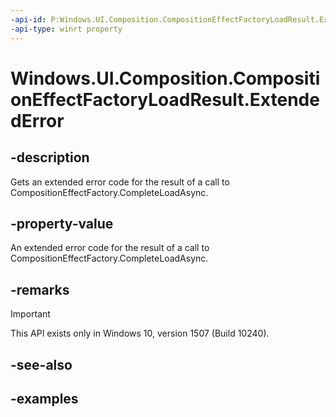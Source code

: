 ```yaml
---
-api-id: P:Windows.UI.Composition.CompositionEffectFactoryLoadResult.ExtendedError
-api-type: winrt property
---
```


# Windows.UI.Composition.CompositionEffectFactoryLoadResult.ExtendedError

<!--
public System.Exception ExtendedError { get; }
-->


## -description

Gets an extended error code for the result of a call to CompositionEffectFactory.CompleteLoadAsync.

## -property-value

An extended error code for the result of a call to CompositionEffectFactory.CompleteLoadAsync.

## -remarks

> [!IMPORTANT]
> This API exists only in Windows 10, version 1507 (Build 10240).

## -see-also

## -examples


